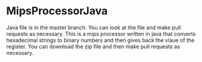 # MipsProcessorJava
Java file is in the master branch. You can look at the file and make pull requests as necessary. This is a mips processor written in java that converts hexadecimal strings to binary numbers and then gives back the vlaue of the register. You can download the zip file and then make pull requests as necessary. 
